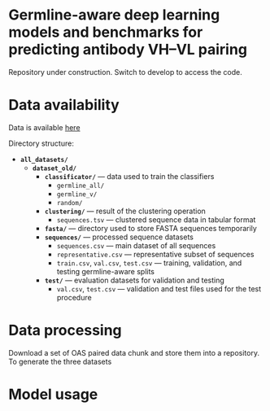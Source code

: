 # Germline-aware deep learning models and benchmarks for predicting antibody VH–VL pairing
Repository under construction. Switch to develop to access the code.

# Data availability

Data is available [here](https://zenodo.org/records/17389656?token=eyJhbGciOiJIUzUxMiJ9.eyJpZCI6IjM0M2Y3Nzk2LWU3NmItNDA0MC1iMmVlLWM3YjRiZjQ0MmU2OCIsImRhdGEiOnt9LCJyYW5kb20iOiI0ZTYzZDg0NGY0ZDNjMzRkOWQyYTIzYTI1YzA3YmRkOSJ9.7zdkeilG57P8wmVWusUUKURrUusuPYQwIGcrGhfzhsfkzP6I7CbOHuKTBi-jnJZsafOcWrEAz6ZaGlii1tsf2A)

Directory structure:

- **`all_datasets/`**
  - **`dataset_old/`** 
    - **`classificator/`** — data used to train the classifiers 
      - `germline_all/`
      - `germline_v/`
      - `random/`
    - **`clustering/`** — result of the clustering operation 
      - `sequences.tsv` — clustered sequence data in tabular format  
    - **`fasta/`** — directory used to store FASTA sequences temporarily
    - **`sequences/`** — processed sequence datasets  
      - `sequences.csv` — main dataset of all sequences  
      - `representative.csv` — representative subset of sequences  
      - `train.csv`, `val.csv`, `test.csv` — training, validation, and testing germline-aware splits
    - **`test/`** — evaluation datasets for validation and testing  
      - `val.csv`, `test.csv` — validation and test files used for the test procedure

# Data processing

Download a set of OAS paired data chunk and store them into a repository. To generate the three datasets

# Model usage
